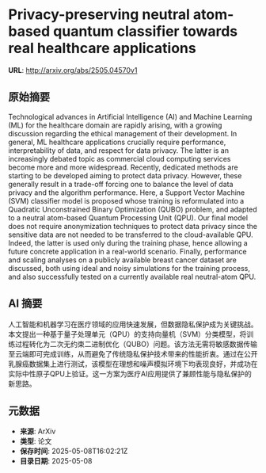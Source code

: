 # Privacy-preserving neutral atom-based quantum classifier towards real healthcare applications

**URL**: http://arxiv.org/abs/2505.04570v1

## 原始摘要

Technological advances in Artificial Intelligence (AI) and Machine Learning
(ML) for the healthcare domain are rapidly arising, with a growing discussion
regarding the ethical management of their development. In general, ML
healthcare applications crucially require performance, interpretability of
data, and respect for data privacy. The latter is an increasingly debated topic
as commercial cloud computing services become more and more widespread.
Recently, dedicated methods are starting to be developed aiming to protect data
privacy. However, these generally result in a trade-off forcing one to balance
the level of data privacy and the algorithm performance. Here, a Support Vector
Machine (SVM) classifier model is proposed whose training is reformulated into
a Quadratic Unconstrained Binary Optimization (QUBO) problem, and adapted to a
neutral atom-based Quantum Processing Unit (QPU). Our final model does not
require anonymization techniques to protect data privacy since the sensitive
data are not needed to be transferred to the cloud-available QPU. Indeed, the
latter is used only during the training phase, hence allowing a future concrete
application in a real-world scenario. Finally, performance and scaling analyses
on a publicly available breast cancer dataset are discussed, both using ideal
and noisy simulations for the training process, and also successfully tested on
a currently available real neutral-atom QPU.


## AI 摘要

人工智能和机器学习在医疗领域的应用快速发展，但数据隐私保护成为关键挑战。本文提出一种基于量子处理单元（QPU）的支持向量机（SVM）分类模型，将训练过程转化为二次无约束二进制优化（QUBO）问题。该方法无需将敏感数据传输至云端即可完成训练，从而避免了传统隐私保护技术带来的性能折衷。通过在公开乳腺癌数据集上进行测试，该模型在理想和噪声模拟环境下均表现良好，并成功在实际中性原子QPU上验证。这一方案为医疗AI应用提供了兼顾性能与隐私保护的新思路。

## 元数据

- **来源**: ArXiv
- **类型**: 论文
- **保存时间**: 2025-05-08T16:02:21Z
- **目录日期**: 2025-05-08
